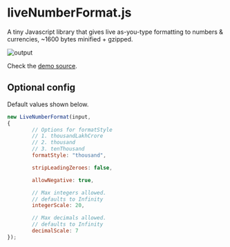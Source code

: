 # liveNumberFormat.js

A tiny Javascript library that gives live as-you-type formatting to numbers & currencies, ~1600 bytes minified + gzipped.


![output](https://github.com/abhinavxd/liveNumberFormat.js/assets/48166553/161e1ffc-a25a-468f-908d-a5991bad40cf)


Check the [demo source](https://github.com/abhinavxd/liveNumberFormat.js/blob/main/docs/index.html).


## Optional config

Default values shown below.

```javascript
new LiveNumberFormat(input,
{
        // Options for formatStyle
        // 1. thousandLakhCrore
        // 2. thousand
        // 3. tenThousand
        formatStyle: "thousand",

        stripLeadingZeroes: false,

        allowNegative: true,

        // Max integers allowed.
        // defaults to Infinity
        integerScale: 20,

        // Max decimals allowed.
        // defaults to Infinity
        decimalScale: 7
});
```
